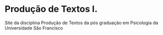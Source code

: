 # Produção de Textos I. 

Site da disciplina Produção de Textos da pós graduação em Psicologia da Universidade São Francisco
